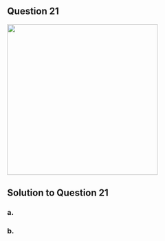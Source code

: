 ## Question 21
<img src = "https://github.com/user-attachments/assets/3a057c01-fd4b-49c1-8ef2-5cf9f4a9932e" width = "350">

## Solution to Question 21

### a.

### b.
